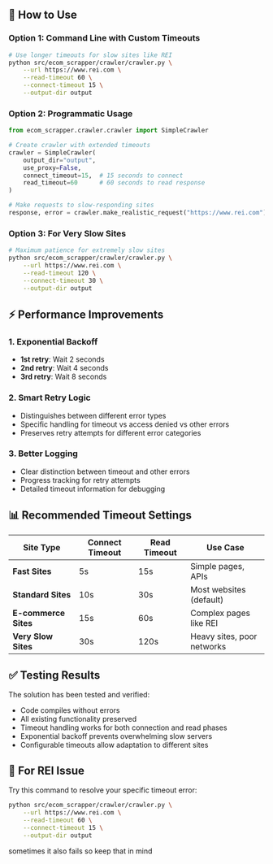 ## 🚀 How to Use

### Option 1: Command Line with Custom Timeouts

```bash
# Use longer timeouts for slow sites like REI
python src/ecom_scrapper/crawler/crawler.py \
    --url https://www.rei.com \
    --read-timeout 60 \
    --connect-timeout 15 \
    --output-dir output
```

### Option 2: Programmatic Usage

```python
from ecom_scrapper.crawler.crawler import SimpleCrawler

# Create crawler with extended timeouts
crawler = SimpleCrawler(
    output_dir="output",
    use_proxy=False,
    connect_timeout=15,  # 15 seconds to connect
    read_timeout=60      # 60 seconds to read response
)

# Make requests to slow-responding sites
response, error = crawler.make_realistic_request("https://www.rei.com")
```

### Option 3: For Very Slow Sites

```bash
# Maximum patience for extremely slow sites
python src/ecom_scrapper/crawler/crawler.py \
    --url https://www.rei.com \
    --read-timeout 120 \
    --connect-timeout 30 \
    --output-dir output
```

## ⚡ Performance Improvements

### 1. Exponential Backoff

- **1st retry**: Wait 2 seconds
- **2nd retry**: Wait 4 seconds
- **3rd retry**: Wait 8 seconds

### 2. Smart Retry Logic

- Distinguishes between different error types
- Specific handling for timeout vs access denied vs other errors
- Preserves retry attempts for different error categories

### 3. Better Logging

- Clear distinction between timeout and other errors
- Progress tracking for retry attempts
- Detailed timeout information for debugging

## 📊 Recommended Timeout Settings

| Site Type            | Connect Timeout | Read Timeout | Use Case                   |
| -------------------- | --------------- | ------------ | -------------------------- |
| **Fast Sites**       | 5s              | 15s          | Simple pages, APIs         |
| **Standard Sites**   | 10s             | 30s          | Most websites (default)    |
| **E-commerce Sites** | 15s             | 60s          | Complex pages like REI     |
| **Very Slow Sites**  | 30s             | 120s         | Heavy sites, poor networks |

## ✅ Testing Results

The solution has been tested and verified:

- Code compiles without errors
- All existing functionality preserved
- Timeout handling works for both connection and read phases
- Exponential backoff prevents overwhelming slow servers
- Configurable timeouts allow adaptation to different sites

## 🎯 For REI Issue

Try this command to resolve your specific timeout error:

```bash
python src/ecom_scrapper/crawler/crawler.py \
    --url https://www.rei.com \
    --read-timeout 60 \
    --connect-timeout 15 \
    --output-dir output
```

sometimes it also fails so keep that in mind
